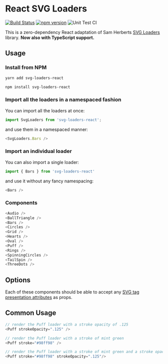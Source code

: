# React SVG Loaders

[![Build Status](https://travis-ci.org/ajwann/svg-loaders-react.svg?branch=master)](https://travis-ci.org/ajwann/svg-loaders-react)
[![npm version](https://badge.fury.io/js/svg-loaders-react.svg)](https://badge.fury.io/js/svg-loaders-react)
![Unit Test CI](https://github.com/dkress59/svg-loaders-react/workflows/Unit%20Test%20CI/badge.svg)

This is a zero-dependency React adaptation of Sam Herberts [SVG Loaders](https://github.com/SamHerbert/SVG-Loaders) library. **Now also with TypeScript support.**

## Usage

### Install from NPM

```bash
yarn add svg-loaders-react
```

```bash
npm install svg-loaders-react
```

### Import all the loaders in a namespaced fashion

You can import all the loaders at once:

```ts
import SvgLoaders from 'svg-loaders-react';
```

and use them in a namespaced manner:

```ts
<SvgLoaders.Bars />
```

### Import an individual loader

You can also import a single loader:

```ts
import { Bars } from 'svg-loaders-react'
```

and use it without any fancy namespacing:

```ts
<Bars />
```

### Components

```ts
<Audio />
<BallTriangle />
<Bars />
<Circles />
<Grid />
<Hearts />
<Oval />
<Puff />
<Rings />
<SpinningCircles />
<TailSpin />
<ThreeDots />
```

## Options

Each of these components should be able to accept any [SVG tag presentation attributes](https://developer.mozilla.org/en-US/docs/Web/SVG/Attribute/Presentation) as props.

## Common Usage

```ts
// render the Puff loader with a stroke opacity of .125
<Puff strokeOpacity=".125" />

// render the Puff loader with a stroke of mint green
<Puff stroke="#98ff98" />

// render the Puff loader with a stroke of mint green and a stroke opactiy of .125
<Puff stroke="#98ff98" strokeOpacity=".125"/>
```
